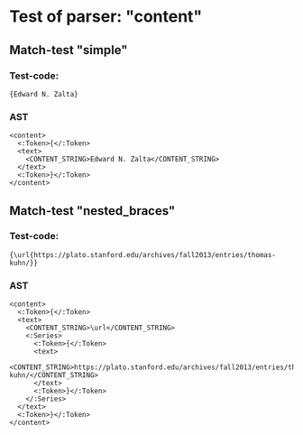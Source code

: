 

Test of parser: "content"
=========================


Match-test "simple"
-------------------

### Test-code:
    {Edward N. Zalta}

### AST
    <content>
      <:Token>{</:Token>
      <text>
        <CONTENT_STRING>Edward N. Zalta</CONTENT_STRING>
      </text>
      <:Token>}</:Token>
    </content>

Match-test "nested_braces"
--------------------------

### Test-code:
    {\url{https://plato.stanford.edu/archives/fall2013/entries/thomas-kuhn/}}

### AST
    <content>
      <:Token>{</:Token>
      <text>
        <CONTENT_STRING>\url</CONTENT_STRING>
        <:Series>
          <:Token>{</:Token>
          <text>
            <CONTENT_STRING>https://plato.stanford.edu/archives/fall2013/entries/thomas-kuhn/</CONTENT_STRING>
          </text>
          <:Token>}</:Token>
        </:Series>
      </text>
      <:Token>}</:Token>
    </content>